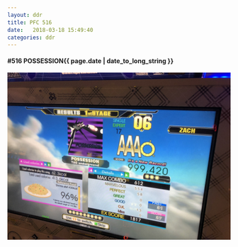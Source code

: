 ```yaml
---
layout: ddr
title: PFC 516
date:   2018-03-18 15:49:40
categories: ddr
---
```


#### **#516** POSSESSION<span class="pull-right">{{ page.date | date_to_long_string }}</span>
![](/images/pfc/516_POSSESSION.jpg)
